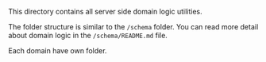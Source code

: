 This directory contains all server side domain logic utilities.

The folder structure is similar to the `/schema` folder.
You can read more detail about domain logic in the `/schema/README.md` file.

Each domain have own folder.
